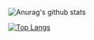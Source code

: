 
![Anurag's github stats](https://github-readme-stats.vercel.app/api?username=4philip20&show_icons=true&theme=radical)

[![Top Langs](https://github-readme-stats.vercel.app/api/top-langs/?username=4philip20&layout=compact)](https://github.com/anuraghazra/github-readme-stats)
